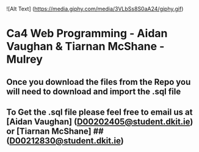 ![Alt Text] (https://media.giphy.com/media/3VLbSs8S0aA24/giphy.gif)
# Ca4 Web Programming - Aidan Vaughan & Tiarnan McShane - Mulrey

## Once you download the files from the Repo you will need to download and import the .sql file

## To Get the .sql file please feel free to email us at [Aidan Vaughan] (D00202405@student.dkit.ie) or [Tiarnan McShane] ##(D00212830@student.dkit.ie)
